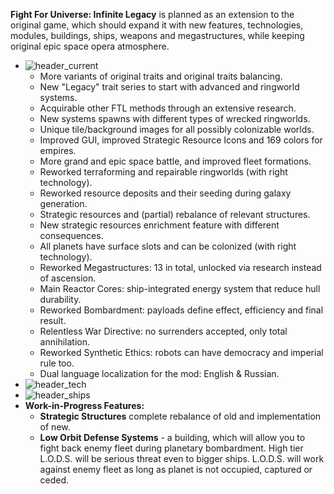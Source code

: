 **Fight For Universe: Infinite Legacy** is planned as an extension to the original game, which should expand it with new features, technologies, modules, buildings, ships, weapons and megastructures, while keeping original epic space opera atmosphere.

* ![header_current](https://i.imgur.com/Kh5ZB4A.png)
  * More variants of original traits and original traits balancing.
  * New "Legacy" trait series to start with advanced and ringworld systems.
  * Acquirable other FTL methods through an extensive research.
  * New systems spawns with different types of wrecked ringworlds.
  * Unique tile/background images for all possibly colonizable worlds.
  * Improved GUI, improved Strategic Resource Icons and 169 colors for empires.
  * More grand and epic space battle, and improved fleet formations.
  * Reworked terraforming and repairable ringworlds (with right technology).
  * Reworked resource deposits and their seeding during galaxy generation.
  * Strategic resources and (partial) rebalance of relevant structures.
  * New strategic resources enrichment feature with different consequences.
  * All planets have surface slots and can be colonized (with right technology).
  * Reworked Megastructures: 13 in total, unlocked via research instead of ascension.
  * Main Reactor Cores: ship-integrated energy system that reduce hull durability.
  * Reworked Bombardment: payloads define effect, efficiency and final result.
  * Relentless War Directive: no surrenders accepted, only total annihilation.
  * Reworked Synthetic Ethics: robots can have democracy and imperial rule too.
  * Dual language localization for the mod: English & Russian.
* ![header_tech](https://i.imgur.com/eSweQXU.png)
* ![header_ships](https://i.imgur.com/V3veO5F.png)
* **Work-in-Progress Features:**
  * **Strategic Structures** complete rebalance of old and implementation of new.
  * **Low Orbit Defense Systems** - a building, which will allow you to fight back enemy fleet during planetary bombardment. High tier L.O.D.S. will be serious threat even to bigger ships. L.O.D.S. will work against enemy fleet as long as planet is not occupied, captured or ceded.